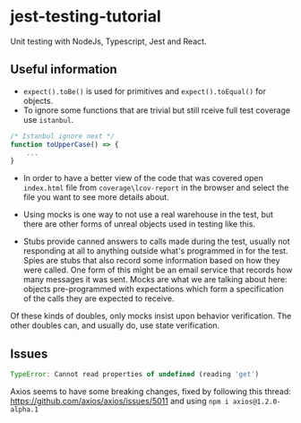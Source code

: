 # jest-testing-tutorial
Unit testing with NodeJs, Typescript, Jest and React.

## Useful information

- `expect().toBe()` is used for primitives and `expect().toEqual()` for objects.
- To ignore some functions that are trivial but still rceive full test coverage use `istanbul`.
  
```javascript
/* Istanbul ignore next */
function toUpperCase() => {
    ...
}
 ```

- In order to have a better view of the code that was covered open `index.html` file from `coverage\lcov-report` in the browser and select the file you want to see more details about.

- Using mocks is one way to not use a real warehouse in the test, but there are other forms of unreal objects used in testing like this.

- Stubs provide canned answers to calls made during the test, usually not responding at all to anything outside what's programmed in for the test.
Spies are stubs that also record some information based on how they were called. One form of this might be an email service that records how many messages it was sent.
Mocks are what we are talking about here: objects pre-programmed with expectations which form a specification of the calls they are expected to receive. 

Of these kinds of doubles, only mocks insist upon behavior verification. The other doubles can, and usually do, use state verification. 

## Issues 

```javascript
TypeError: Cannot read properties of undefined (reading 'get')
 ```

 Axios seems to have some breaking changes, fixed by following this thread: https://github.com/axios/axios/issues/5011 and using `npm i axios@1.2.0-alpha.1`